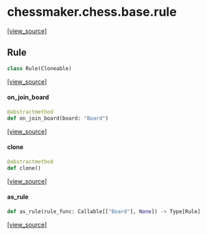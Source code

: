 <a id="chessmaker.chess.base.rule"></a>

# chessmaker.chess.base.rule

[[view_source]](https://github.com/WolfDWyc/ChessMaker/blob/ebfedfed6255bde50e4271e927362d114af5a744/chessmaker\chess\base\rule.py#L1)

<a id="chessmaker.chess.base.rule.Rule"></a>

## Rule

```python
class Rule(Cloneable)
```

[[view_source]](https://github.com/WolfDWyc/ChessMaker/blob/ebfedfed6255bde50e4271e927362d114af5a744/chessmaker\chess\base\rule.py#L10)

<a id="chessmaker.chess.base.rule.Rule.on_join_board"></a>

#### on\_join\_board

```python
@abstractmethod
def on_join_board(board: "Board")
```

[[view_source]](https://github.com/WolfDWyc/ChessMaker/blob/ebfedfed6255bde50e4271e927362d114af5a744/chessmaker\chess\base\rule.py#L12)

<a id="chessmaker.chess.base.rule.Rule.clone"></a>

#### clone

```python
@abstractmethod
def clone()
```

[[view_source]](https://github.com/WolfDWyc/ChessMaker/blob/ebfedfed6255bde50e4271e927362d114af5a744/chessmaker\chess\base\rule.py#L16)

<a id="chessmaker.chess.base.rule.as_rule"></a>

#### as\_rule

```python
def as_rule(rule_func: Callable[["Board"], None]) -> Type[Rule]
```

[[view_source]](https://github.com/WolfDWyc/ChessMaker/blob/ebfedfed6255bde50e4271e927362d114af5a744/chessmaker\chess\base\rule.py#L20)

